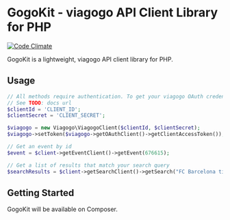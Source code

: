 # GogoKit - viagogo API Client Library for PHP
[![Code Climate](https://codeclimate.com/github/viagogo/gogokit.php/badges/gpa.svg)][codeclimate]

[codeclimate]: https://codeclimate.com/github/viagogo/gogokit.php

GogoKit is a lightweight, viagogo API client library for PHP.

## Usage

```php
// All methods require authentication. To get your viagogo OAuth credentials,
// See TODO: docs url
$clientId = 'CLIENT_ID';
$clientSecret = 'CLIENT_SECRET';

$viagogo = new Viagogo\ViagogoClient($clientId, $clientSecret);
$viagogo->setToken($viagogo->getOAuthClient()->getClientAccessToken());

// Get an event by id
$event = $client->getEventClient()->getEvent(676615);

// Get a list of results that match your search query
$searchResults = $client->getSearchClient()->getSearch("FC Barcelona tickets");
```

## Getting Started

GogoKit will be available on Composer.